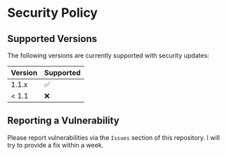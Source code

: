 # Security Policy

## Supported Versions

The following versions are currently supported with security updates:

| Version | Supported          |
| ------- | ------------------ |
| 1.1.x   | :white_check_mark: |
| < 1.1   | :x:                |

## Reporting a Vulnerability

Please report vulnerabilities via the `Issues` section of this repository.
I will try to provide a fix within a week.
